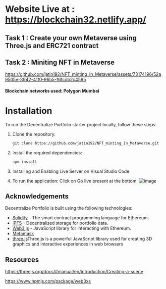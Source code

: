 # Website Live at : https://blockchain32.netlify.app/

## Task 1 :  Create  your own Metaverse using Three.js and ERC721 contract  
## Task 2 : Miniting NFT in Metaverse


https://github.com/jatin192/NFT_minting_in_Metaverse/assets/73174196/52a9505e-3942-41f0-96b5-16fcdb2c4595

#### Blockchain networks used: Polygon Mumbai


# Installation

To run the Decentralize Portfolio starter project locally, follow these steps:

1. Clone the repository:

   ```bash
   git clone https://github.com/jatin192/NFT_minting_in_Metaverse.git
   ```

2. Install the required dependencies:

   ```bash
   npm install
   ```
   
3. Installing and Enabling Live Server on Visual Studio Code 


4. To run the application: Click on Go live present at the bottom.
![image](https://github.com/jatin192/NFT_minting_in_Metaverse/assets/73174196/fb3a0498-4528-4672-adb4-7fe459ea0b0e)



## Acknowledgements

Decentralize Portfolio is built using the following technologies:

- [Solidity](https://docs.soliditylang.org/) - The smart contract programming language for Ethereum.
- [IPFS](https://ipfs.io/) - Decentralized storage for portfolio data.
- [Web3.js](https://web3js.readthedocs.io/) - JavaScript library for interacting with Ethereum.
- [Metamask](https://metamask.io/)
- [three.js](https://threejs.org/docs/#manual/en/introduction/Creating-a-scene)Three.js is a powerful JavaScript library used for creating 3D graphics and interactive experiences in web browsers


## Resources

https://threejs.org/docs/#manual/en/introduction/Creating-a-scene

https://www.npmjs.com/package/web3xs


